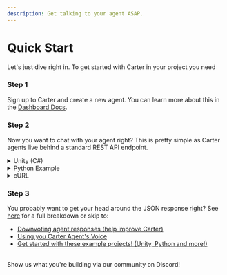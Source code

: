 ```yaml
---
description: Get talking to your agent ASAP.
---
```


# Quick Start

Let's just dive right in. To get started with Carter in your project you need

### **Step 1**

Sign up to Carter and create a new agent. You can learn more about this in the [Dashboard Docs](dashboard/agents/).

### **Step 2**

Now you want to chat with your agent right? This is pretty simple as Carter agents live behind a standard REST API endpoint.

<details>

<summary>Unity (C#)</summary>

{% code lineNumbers="true" %}
```csharp
using UnityEngine;
using UnityEngine.Networking;
    
class UnityExample : MonoBehaviour {
    
    private WWEForm form;

    void Awake() {
        form = new WWWForm();
        form.AddField("aquery", "YOUR MESSAGE TO CARTER!");
        form.AddField("api_key", "YOUR-API-KEY");
        form.AddField("uuid", "USER-ID");
        form.AddField("scene", "level-1"); //optional!
        StartCoroutine(SendRequest());
    }

    public Ienumerator SendRequest() {
        UnityWebRequest www = UnityWebRequest.Post("https://api.carterapi.com/v0/chat", form);
        yield return www.SendWebRequest();

        if (www.result != UnityWebRequest.Result.Success) {
            Debug.Log(www.error);
        }
        else {
            var response = www.downloadHandler.text;          
            Debug.Log(response);
        }
    }
}




```
{% endcode %}

</details>

<details>

<summary>Python Example</summary>

```python
import requests
import json

url = "https://api.carterapi.com/v0/chat"

payload = json.dumps({
  "api_key": "MY API KEY",
  "query": "MY MESSAGE TO CARTER",
  "uuid": "A UNIQUE USER ID",
  "scene": "level-1", # optional!
})
headers = {
  'Content-Type': 'application/json'
}

response = requests.request("POST", url, headers=headers, data=payload)

print(response.text)
```

</details>

<details>

<summary>cURL</summary>

You could send a simple cURL request like this:

```
curl --location --request POST 'https://api.carterapi.com/v0/chat' \
--header 'Content-Type: application/json' \
--data-raw '{
    "api_key": "MY API KEY",
    "query": "MY MESSAGE TO CARTER",
    "uuid": "A UNIQUE USER ID"
    "scene": "level-1"
}'
```

</details>

### **Step 3**

You probably want to get your head around the JSON response right? See[ here](carter-api/api-response.md) for a full breakdown or skip to:

* [Downvoting agent responses (help improve Carter)](carter-api/downvote-agent-responses.md)
* [Using you Carter Agent's Voice](carter-api/voice-api.md)
* [Get started with these example projects! (Unity, Python and more!)](examples/)

\
Show us what you're building via our community on Discord!
